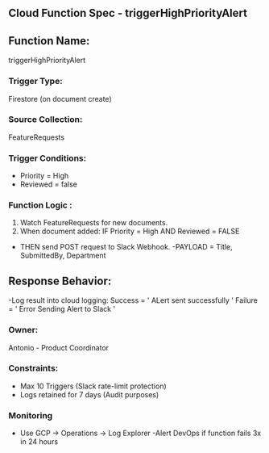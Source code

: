 ## Cloud Function Spec - triggerHighPriorityAlert

## Function Name: 
triggerHighPriorityAlert

### Trigger Type: 
Firestore (on document create)

### Source Collection: 
FeatureRequests

### Trigger Conditions: 
- Priority = High
- Reviewed = false


### Function Logic :
1. Watch FeatureRequests for new documents.
2. When document added: 
IF Priority = High AND Reviewed = FALSE
- THEN send POST request to Slack Webhook. 
-PAYLOAD = Title, SubmittedBy, Department

## Response Behavior:
-Log result into cloud logging:
Success = ' ALert sent successfully ' 
Failure = ' Error Sending Alert to Slack ' 


### Owner: 
Antonio - Product Coordinator


### Constraints: 
- Max 10 Triggers (Slack rate-limit protection)
- Logs retained for 7 days (Audit purposes)

### Monitoring 
- Use GCP -> Operations -> Log Explorer
-Alert DevOps if function fails 3x in 24 hours















